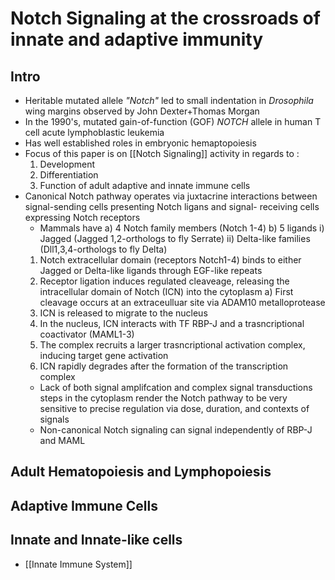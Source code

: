 # Notch Signaling at the crossroads of innate and adaptive immunity

## Intro
- Heritable mutated allele *"Notch"* led to small indentation in *Drosophila* wing margins observed by John Dexter+Thomas Morgan
- In the 1990's, mutated gain-of-function (GOF) *NOTCH* allele in human T cell acute lymphoblastic leukemia
- Has well established roles in embryonic hemaptopoiesis
- Focus of this paper is on [[Notch Signaling]] activity in regards to :
	1. Development
	2. Differentiation
	3. Function
	of adult adaptive and innate immune cells
- Canonical Notch pathway operates via juxtacrine interactions between signal-sending cells presenting Notch ligans and signal- receiving cells expressing Notch receptors
	- Mammals have 
		a) 4 Notch family members (Notch 1-4) 
		b) 5 ligands 
			i) Jagged (Jagged 1,2-orthologs to fly Serrate)
			ii) Delta-like families (Dll1,3,4-orthologs to fly Delta)
	1. Notch extracellular domain (receptors Notch1-4) binds to either Jagged or Delta-like ligands through EGF-like repeats
	2. Receptor ligation induces regulated cleaveage, releasing the intracellular domain of Notch (ICN) into the cytoplasm
		a) First cleavage occurs at an extraceulluar site via ADAM10 metalloprotease
	3. ICN is released to migrate to the nucleus
	4. In the nucleus, ICN interacts with TF RBP-J and a trasncriptional coactivator (MAML1-3)
	5. The complex recruits a larger trasncriptional activation complex, inducing target gene activation
	6. ICN rapidly degrades after the formation of the transcription complex
	- Lack of both signal amplifcation and complex signal transductions steps in the cytoplasm render the Notch pathway to be very sensitive to precise regulation via dose, duration, and contexts of signals
	- Non-canonical Notch signaling can signal independently of RBP-J and MAML
## Adult Hematopoiesis and Lymphopoiesis
## Adaptive Immune Cells
## Innate and Innate-like cells
- [[Innate Immune System]]